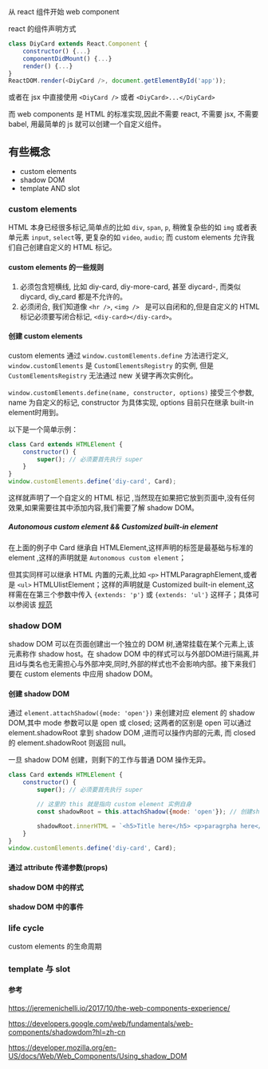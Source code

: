 
从 react 组件开始 web component

react 的组件声明方式
```javascript
class DiyCard extends React.Component {
    constructor() {...}
    componentDidMount() {...}
    render() {...}
}
ReactDOM.render(<DiyCard />, document.getElementById('app'));
```

或者在 jsx 中直接使用 `<DiyCard />` 或者 `<DiyCard>...</DiyCard>`

而 web components 是 HTML 的标准实现,因此不需要 react, 不需要 jsx, 不需要babel, 用最简单的 js 就可以创建一个自定义组件。


## 有些概念
- custom elements
- shadow DOM
- template AND slot


### custom elements

HTML 本身已经很多标记,简单点的比如 `div`, `span`, `p`, 稍微复杂些的如 `img` 或者表单元素 `input`, `select`等, 更复杂的如 `video`, `audio`; 而 custom elements 允许我们自己创建自定义的 HTML 标记。

#### custom elements 的一些规则
1. 必须包含短横线, 比如 diy-card, diy-more-card, 甚至 diycard-, 而类似 diycard, diy_card 都是不允许的。
2. 必须闭合, 我们知道像 `<hr />`, `<img /> ` 是可以自闭和的,但是自定义的 HTML 标记必须要写闭合标记, `<diy-card></diy-card>`。

#### 创建 custom elements
custom elements 通过 `window.customElements.define` 方法进行定义, `window.customElements` 是 `CustomElementsRegistry` 的实例, 但是 `CustomElementsRegistry` 无法通过 new 关键字再次实例化。

`window.customElements.define(name, constructor, options)` 接受三个参数, name 为自定义的标记, constructor 为具体实现, options 目前只在继承 built-in element时用到。

以下是一个简单示例：

```javascript
class Card extends HTMLElement {
    constructor() {
        super(); // 必须要首先执行 super
    }
}
window.customElements.define('diy-card', Card);
```

这样就声明了一个自定义的 HTML 标记 <diy-card>,当然现在如果把它放到页面中,没有任何效果,如果需要往其中添加内容,我们需要了解 shadow DOM。

##### Autonomous custom element && Customized built-in element

在上面的例子中 Card 继承自 HTMLElement,这样声明的标签是最基础与标准的 element ,这样的声明就是 `Autonomous custom element`；

但其实同样可以继承 HTML 内置的元素,比如 `<p>` HTMLParagraphElement,或者是 `<ul>` HTMLUlistElement；这样的声明就是 Customized built-in element,这样需在在第三个参数中传入 `{extends: 'p'}` 或 `{extends: 'ul'}` 这样子；具体可以参阅该 [规范](https://html.spec.whatwg.org/multipage/indices.html#element-interfaces)

### shadow DOM
shadow DOM 可以在页面创建出一个独立的 DOM 树,通常挂载在某个元素上,该元素称作 shadow host。在 shadow DOM 中的样式可以与外部DOM进行隔离,并且id与类名也无需担心与外部冲突,同时,外部的样式也不会影响内部。接下来我们要在 custom elements 中应用 shadow DOM。

#### 创建 shadow DOM
通过 `element.attachShadow({mode: 'open'})` 来创建对应 element 的 shadow DOM,其中 mode 参数可以是 open 或 closed; 这两者的区别是 open 可以通过 element.shadowRoot 拿到 shadow DOM ,进而可以操作内部的元素, 而 closed 的 element.shadowRoot 则返回 null。

一旦 shadow DOM 创建，则剩下的工作与普通 DOM 操作无异。

```javascript
class Card extends HTMLElement {
    constructor() {
        super(); // 必须要首先执行 super

        // 这里的 this 就是指向 custom element 实例自身
        const shadowRoot = this.attachShadow({mode: 'open'}); // 创建shadow DOM

        shadowRoot.innerHTML = `<h5>Title here</h5> <p>paragrpha here</p>`; // 粗暴的demo
    }
}
window.customElements.define('diy-card', Card);
```

#### 通过 attribute 传递参数(props)

#### shadow DOM 中的样式

#### shadow DOM 中的事件


### life cycle
custom elements 的生命周期

### template 与 slot


#### 参考
https://jeremenichelli.io/2017/10/the-web-components-experience/

https://developers.google.com/web/fundamentals/web-components/shadowdom?hl=zh-cn

https://developer.mozilla.org/en-US/docs/Web/Web_Components/Using_shadow_DOM
